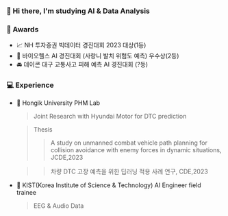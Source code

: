 ### 👋 Hi there, I'm studying AI & Data Analysis

### 🏅 Awards
- 📈 NH 투자증권 빅데이터 경진대회 2023 대상(1등)
- 🦷 바이오헬스 AI 경진대회 (사랑니 발치 위험도 예측) 우수상(2등)
- 🚘 데이콘 대구 교통사고 피해 예측 AI 경진대회 (?등)

### 💻 Experience
- 🏫 Hongik University PHM Lab
   > Joint Research with Hyundai Motor for DTC prediction

   > Thesis
   > > A study on unmanned combat vehicle path planning for collision avoidance with enemy forces in dynamic situations,  JCDE,2023

   > > 차량 DTC 고장 예측을 위한 딥러닝 적용 사례 연구, CDE,2023
- 🧠 KIST(Korea Institute of Science & Technology) AI Engineer field trainee
  > EEG & Audio Data

<!--
**newoong/newoong** is a ✨ _special_ ✨ repository because its `README.md` (this file) appears on your GitHub profile.

Here are some ideas to get you started:

- 🔭 I’m currently working on ...
- 🌱 I’m currently learning ...
- 👯 I’m looking to collaborate on ...
- 🤔 I’m looking for help with ...
- 💬 Ask me about ...
- 📫 How to reach me: ...
- 😄 Pronouns: ...
- ⚡ Fun fact: ...
-->
